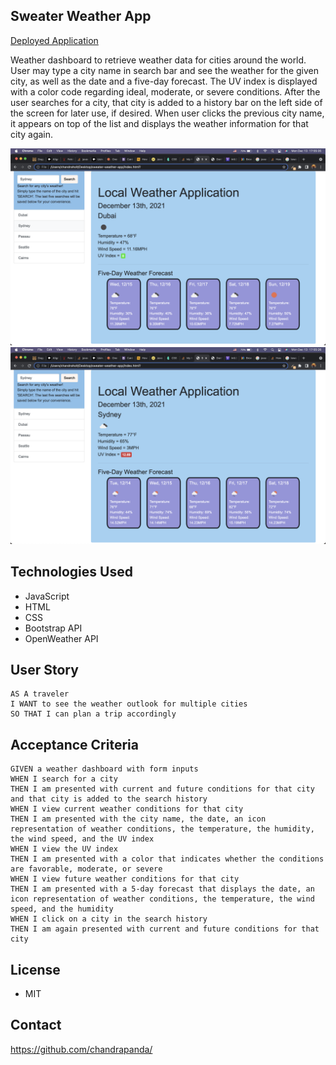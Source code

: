 ## Sweater Weather App

[Deployed Application](https://chandrapanda.github.io/sweater-weather-app/)

Weather dashboard to retrieve weather data for cities around the world. User may type a city name in search bar and see the weather for the given city, as well as the date and a five-day forecast. The UV index is displayed with a color code regarding ideal, moderate, or severe conditions. After the user searches for a city, that city is added to a history bar on the left side of the screen for later use, if desired. When user clicks the previous city name, it appears on top of the list and displays the weather information for that city again. 

![The weather app includes a search option, a list of cities, and a five-day forecast and current weather conditions for selected city.](./assets/images/weather-app-1.png)
![The weather app includes a search option, a list of cities, and a five-day forecast and current weather conditions for selected city.](./assets/images/weather-app-2.png)

## Technologies Used
* JavaScript
* HTML
* CSS
* Bootstrap API
* OpenWeather API

## User Story

```
AS A traveler
I WANT to see the weather outlook for multiple cities
SO THAT I can plan a trip accordingly
```

## Acceptance Criteria

```
GIVEN a weather dashboard with form inputs
WHEN I search for a city
THEN I am presented with current and future conditions for that city and that city is added to the search history
WHEN I view current weather conditions for that city
THEN I am presented with the city name, the date, an icon representation of weather conditions, the temperature, the humidity, the wind speed, and the UV index
WHEN I view the UV index
THEN I am presented with a color that indicates whether the conditions are favorable, moderate, or severe
WHEN I view future weather conditions for that city
THEN I am presented with a 5-day forecast that displays the date, an icon representation of weather conditions, the temperature, the wind speed, and the humidity
WHEN I click on a city in the search history
THEN I am again presented with current and future conditions for that city
```
## License
* MIT

## Contact
https://github.com/chandrapanda/
